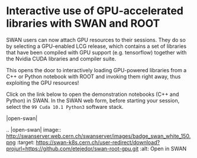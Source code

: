 # Interactive use of GPU-accelerated libraries with SWAN and ROOT

SWAN users can now attach GPU resources to their sessions. They do so by selecting a GPU-enabled LCG release, which contains a set of libraries that have been compiled with GPU support (e.g. tensorflow) together with the Nvidia CUDA libraries and compiler suite.

This opens the door to interactively loading GPU-powered libraries from a C++ or Python notebook with ROOT and invoking them right away, thus exploiting the GPU resources!

Click on the link below to open the demonstration notebooks (C++ and Python) in SWAN. In the SWAN web form, before starting your session, select the `99 Cuda 10.1 Python3` software stack.

|open-swan|

.. |open-swan| image::  http://swanserver.web.cern.ch/swanserver/images/badge_swan_white_150.png
    :target: https://swan-k8s.cern.ch/user-redirect/download?projurl=https://github.com/etejedor/swan-root-gpu.git
    :alt: Open in SWAN
